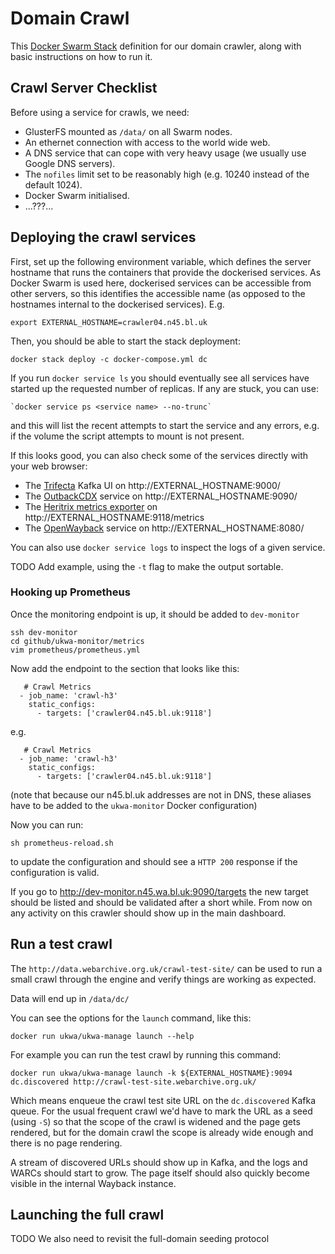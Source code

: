 Domain Crawl
============

This [Docker Swarm Stack](https://docs.docker.com/engine/reference/commandline/stack/)
definition for our domain crawler, along with basic instructions on how to run it.

Crawl Server Checklist
-----------------------

Before using a service for crawls, we need:

- GlusterFS mounted as `/data/` on all Swarm nodes.
- An ethernet connection with access to the world wide web.
- A DNS service that can cope with very heavy usage (we usually use Google DNS servers).
- The `nofiles` limit set to be reasonably high (e.g. 10240 instead of the default 1024).
- Docker Swarm initialised.
- ...???...


Deploying the crawl services
----------------------------

First, set up the following environment variable, which defines the server
hostname that runs the containers that provide the dockerised services. As Docker Swarm is used here, dockerised services can be accessible from other servers, so this identifies the accessible name (as opposed to the hostnames internal to the dockerised services). 
E.g.

    export EXTERNAL_HOSTNAME=crawler04.n45.bl.uk

Then, you should be able to start the stack deployment:

    docker stack deploy -c docker-compose.yml dc

If you run `docker service ls` you should eventually see all services have started up
the requested number of replicas. If any are stuck, you can use:

    `docker service ps <service name> --no-trunc`

and this will list the recent attempts to start the service and any errors,
e.g. if the volume the script attempts to mount is not present.

If this looks good, you can also check some of the services directly with your web browser:

- The [Trifecta](https://github.com/ldaniels528/trifecta) Kafka UI on http://EXTERNAL_HOSTNAME:9000/
- The [OutbackCDX](https://github.com/nla/outbackcdx) service on http://EXTERNAL_HOSTNAME:9090/
- The [Heritrix metrics exporter](https://github.com/ukwa/ukwa-monitor/tree/master/heritrix3_exporter) on http://EXTERNAL_HOSTNAME:9118/metrics
- The [OpenWayback](https://github.com/ukwa/waybacks) service on http://EXTERNAL_HOSTNAME:8080/

You can also use `docker service logs` to inspect the logs of a given service.

TODO Add example, using the `-t` flag to make the output sortable.

### Hooking up Prometheus

Once the monitoring endpoint is up, it should be added to `dev-monitor`

    ssh dev-monitor
    cd github/ukwa-monitor/metrics
    vim prometheus/prometheus.yml

Now add the endpoint to the section that looks like this:

```
   # Crawl Metrics
  - job_name: 'crawl-h3'
    static_configs:
      - targets: ['crawler04.n45.bl.uk:9118']
```

e.g.

```
   # Crawl Metrics
  - job_name: 'crawl-h3'
    static_configs:
      - targets: ['crawler04.n45.bl.uk:9118']
```

(note that because our n45.bl.uk addresses are not in DNS, these aliases have to be added to the `ukwa-monitor` Docker configuration)

Now you can run:

    sh prometheus-reload.sh

to update the configuration and should see a `HTTP 200` response if the configuration is valid.

If you go to http://dev-monitor.n45.wa.bl.uk:9090/targets the new target
should be listed and should be validated after a short while. From now on
any activity on this crawler should show up in the main dashboard.

Run a test crawl
----------------

The `http://data.webarchive.org.uk/crawl-test-site/` can be used to run
a small crawl through the engine and verify things are working as expected.

Data will end up in `/data/dc/`

You can see the options for the `launch` command, like this:

    docker run ukwa/ukwa-manage launch --help

For example you can run the test crawl by running this command:

    docker run ukwa/ukwa-manage launch -k ${EXTERNAL_HOSTNAME}:9094 dc.discovered http://crawl-test-site.webarchive.org.uk/

Which means enqueue the crawl test site URL on the `dc.discovered` Kafka queue. For the usual frequent crawl we'd have to mark the URL as a seed (using `-S`) so that the scope of the crawl is widened and the page gets rendered, but for the domain crawl the scope is already wide enough and there is no page rendering.

A stream of discovered URLs should show up in Kafka, and the logs and WARCs should start to grow. The page itself should also quickly become visible in the internal Wayback instance.

Launching the full crawl
------------------------

TODO We also need to revisit the full-domain seeding protocol
